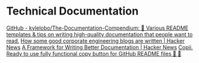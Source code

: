# Technical Documentation

[GitHub - kylelobo/The-Documentation-Compendium: 📢 Various README templates & tips on writing high-quality documentation that people want to read.](https://github.com/kylelobo/The-Documentation-Compendium)
[How some good corporate engineering blogs are written | Hacker News](https://news.ycombinator.com/item?id=22544688)
[A Framework for Writing Better Documentation | Hacker News](https://news.ycombinator.com/item?id=26002656)
[Copii. Ready to use fully functional copy button for GitHub README files 📄 🎉](https://lalit2005.hashnode.dev/copii?utm_source=tldrnewsletter)
